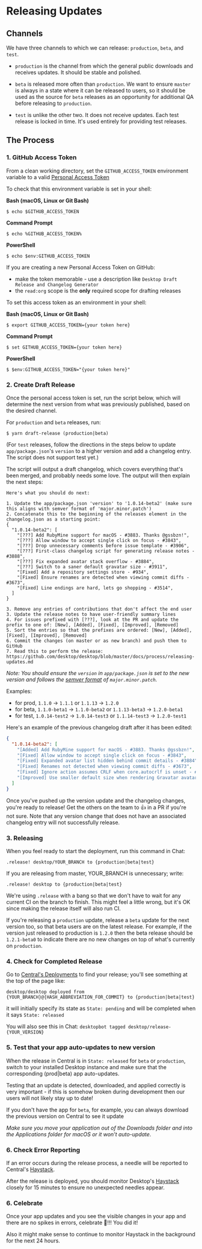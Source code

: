 # Releasing Updates

## Channels

We have three channels to which we can release: `production`, `beta`, and `test`.

- `production` is the channel from which the general public downloads and receives updates. It should be stable and polished.

- `beta` is released more often than `production`. We want to ensure `master` is always in a state where it can be released to users, so it should be used as the source for `beta` releases as an opportunity for additional QA before releasing to `production`.

- `test` is unlike the other two. It does not receive updates. Each test release is locked in time. It's used entirely for providing test releases.

## The Process

### 1. GitHub Access Token

From a clean working directory, set the `GITHUB_ACCESS_TOKEN` environment variable to a valid [Personal Access Token](https://help.github.com/articles/creating-a-personal-access-token-for-the-command-line/) 

To check that this environment variable is set in your shell:

**Bash (macOS, Linux or Git Bash)**
```shellsession
$ echo $GITHUB_ACCESS_TOKEN
```

**Command Prompt**
```shellsession
$ echo %GITHUB_ACCESS_TOKEN%
```

**PowerShell**
```shellsession
$ echo $env:GITHUB_ACCESS_TOKEN
```

If you are creating a new Personal Access Token on GitHub:
* make the token memorable - use a description like `Desktop Draft Release and Changelog Generator`
* the `read:org` scope is the **only** required scope for drafting releases

To set this access token as an environment in your shell: 

**Bash (macOS, Linux or Git Bash)**
```shellsession
$ export GITHUB_ACCESS_TOKEN={your token here}
```

**Command Prompt**
```shellsession
$ set GITHUB_ACCESS_TOKEN={your token here}
```

**PowerShell**
```shellsession
$ $env:GITHUB_ACCESS_TOKEN="{your token here}"
```

### 2. Create Draft Release

Once the personal access token is set, run the script below, which will determine the next version from what was previously published, based on the desired channel.

For `production` and `beta` releases, run:

```shellsession
$ yarn draft-release (production|beta)
```

(For `test` releases, follow the directions in the steps below to update `app/package.json`'s `version` to a higher version and add a changelog entry. The script does not support test yet.)

The script will output a draft changelog, which covers everything that's been merged, and probably needs some love.
The output will then explain the next steps:

```shellsession
Here's what you should do next:

1. Update the app/package.json 'version' to '1.0.14-beta2' (make sure this aligns with semver format of 'major.minor.patch')
2. Concatenate this to the beginning of the releases element in the changelog.json as a starting point:
{
  "1.0.14-beta2": [
    "[???] Add RubyMine support for macOS - #3883. Thanks @gssbzn!",
    "[???] Allow window to accept single click on focus - #3843",
    "[???] Drop unnecessary comments before issue template - #3906",
    "[???] First-class changelog script for generating release notes - #3888",
    "[???] Fix expanded avatar stack overflow - #3884",
    "[???] Switch to a saner default gravatar size - #3911",
    "[Fixed] Add a repository settings store - #934",
    "[Fixed] Ensure renames are detected when viewing commit diffs - #3673",
    "[Fixed] Line endings are hard, lets go shopping - #3514",
  ]
}

3. Remove any entries of contributions that don't affect the end user
3. Update the release notes to have user-friendly summary lines
4. For issues prefixed with [???], look at the PR and update the prefix to one of: [New], [Added], [Fixed], [Improved], [Removed]
5. Sort the entries so that the prefixes are ordered: [New], [Added], [Fixed], [Improved], [Removed]
6. Commit the changes (on master or as new branch) and push them to GitHub
7. Read this to perform the release: https://github.com/desktop/desktop/blob/master/docs/process/releasing-updates.md
```

_Note: You should ensure the `version` in `app/package.json` is set to the new version and follows the [semver format](https://semver.org/) of `major.minor.patch`._ 

Examples:
* for prod, `1.1.0` -> `1.1.1` or `1.1.13` -> `1.2.0` 
* for beta, `1.1.0-beta1` -> `1.1.0-beta2` or `1.1.13-beta3` -> `1.2.0-beta1`
* for test, `1.0.14-test2` -> `1.0.14-test3` or `1.1.14-test3` -> `1.2.0-test1`

Here's an example of the previous changelog draft after it has been edited:

```json
{
  "1.0.14-beta2": [
    "[Added] Add RubyMine support for macOS - #3883. Thanks @gssbzn!",
    "[Fixed] Allow window to accept single click on focus - #3843",
    "[Fixed] Expanded avatar list hidden behind commit details - #3884",
    "[Fixed] Renames not detected when viewing commit diffs - #3673",
    "[Fixed] Ignore action assumes CRLF when core.autocrlf is unset - #3514",
    "[Improved] Use smaller default size when rendering Gravatar avatars - #3911",
  ]
}
```

Once you've pushed up the version update and the changelog changes, you're ready to release! Get the others on the team to :thumbsup: in a PR if you're not sure. Note that any version change that does not have an associated changelog entry will not successfully release.

### 3. Releasing

When you feel ready to start the deployment, run this command in Chat:

```
.release! desktop/YOUR_BRANCH to {production|beta|test}
```

If you are releasing from master, YOUR_BRANCH is unnecessary; write:
```
.release! desktop to {production|beta|test}
``` 

We're using `.release` with a bang so that we don't have to wait for any current CI on the branch to finish. This might feel a little wrong, but it's OK since making the release itself will also run CI.

If you're releasing a `production` update, release a `beta` update for the next version too, so that beta users are on the latest release. For example, if the version just released to production is `1.2.0` then the beta release should be `1.2.1-beta0` to indicate there are no new changes on top of what's currently on `production`.

### 4. Check for Completed Release

Go to [Central's Deployments](https://central.github.com/deployments) to find your release; you'll see something at the top of the page like:
```
desktop/desktop deployed from {YOUR_BRANCH}@{HASH_ABBREVIATION_FOR_COMMIT} to {production|beta|test}
```
it will initially specify its state as `State: pending` and will be completed when it says `State: released`

You will also see this in Chat:
`desktopbot tagged desktop/release-{YOUR_VERSION}`

### 5. Test that your app auto-updates to new version

When the release in Central is in `State: released` for `beta` or `production`, switch to your installed Desktop instance and make sure that the corresponding (prod|beta) app auto-updates.

Testing that an update is detected, downloaded, and applied correctly is very important - if this is somehow broken during development then our users will not likely stay up to date!  

If you don't have the app for `beta`, for example, you can always download the previous version on Central to see it update 

_Make sure you move your application out of the Downloads folder and into the Applications folder for macOS or it won't auto-update_.

### 6. Check Error Reporting

If an error occurs during the release process, a needle will be reported to Central's [Haystack](https://haystack.githubapp.com/central).

After the release is deployed, you should monitor Desktop's [Haystack](https://haystack.githubapp.com/desktop) closely for 15 minutes to ensure no unexpected needles appear.

### 6. Celebrate

Once your app updates and you see the visible changes in your app and there are no spikes in errors, celebrate 🎉!!! You did it!

Also it might make sense to continue to monitor Haystack in the background for the next 24 hours.
